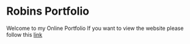 # **Robins Portfolio**

Welcome to my Online Portfolio
If you want to view the website please follow this [link](http://adnapPanda.github.io)

